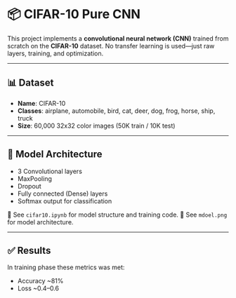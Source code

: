 # 📦 CIFAR-10 Pure CNN

This project implements a **convolutional neural network (CNN)** trained from scratch on the **CIFAR-10** dataset. No transfer learning is used—just raw layers, training, and optimization.

---

## 📊 Dataset

- **Name**: CIFAR-10
- **Classes**: airplane, automobile, bird, cat, deer, dog, frog, horse, ship, truck
- **Size**: 60,000 32x32 color images (50K train / 10K test)

---

## 🧠 Model Architecture

- 3 Convolutional layers
- MaxPooling
- Dropout
- Fully connected (Dense) layers
- Softmax output for classification

📎 See `cifar10.ipynb` for model structure and training code.
📎 See `mdoel.png` for model architecture.

---


## ✅ Results
 In training phase these metrics was met:

- Accuracy	~81%
- Loss	~0.4–0.6
